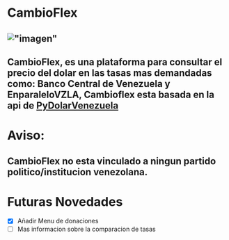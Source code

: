 # **CambioFlex**
!["imagen"](https://i.imgur.com/30pbrg3.png) 
---
CambioFlex, es una plataforma para consultar el precio del dolar en las tasas mas demandadas como: **Banco Central de Venezuela** y **EnparaleloVZLA**, Cambioflex esta basada en la api de [**PyDolarVenezuela**](https://github.com/fcoagz/pydolarvenezuela "pydolarvenezuela")
---
# **Aviso**:
CambioFlex no esta vinculado a ningun partido politico/institucion venezolana.
---
# **Futuras Novedades**
- [x] Añadir Menu de donaciones
- [ ] Mas informacion sobre la comparacion de tasas
